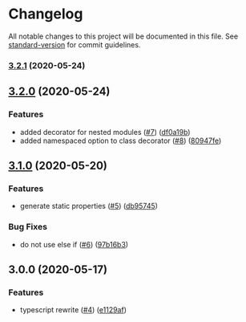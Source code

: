 # Changelog

All notable changes to this project will be documented in this file. See [standard-version](https://github.com/conventional-changelog/standard-version) for commit guidelines.

### [3.2.1](https://github.com/exreplay/vuex-decorators/compare/v3.2.0...v3.2.1) (2020-05-24)

## [3.2.0](https://github.com/exreplay/vuex-decorators/compare/v3.1.0...v3.2.0) (2020-05-24)


### Features

* added decorator for nested modules ([#7](https://github.com/exreplay/vuex-decorators/issues/7)) ([df0a19b](https://github.com/exreplay/vuex-decorators/commit/df0a19b093c1a72d4332bd538b7f0b71e4349b1f))
* added namespaced option to class decorator ([#8](https://github.com/exreplay/vuex-decorators/issues/8)) ([80947fe](https://github.com/exreplay/vuex-decorators/commit/80947fefc2ac30f552fc93a6320d6a05455934b5))

## [3.1.0](https://github.com/exreplay/vuex-decorators/compare/v3.0.0...v3.1.0) (2020-05-20)


### Features

* generate static properties ([#5](https://github.com/exreplay/vuex-decorators/issues/5)) ([db95745](https://github.com/exreplay/vuex-decorators/commit/db957454e19e875d3ca1d2495f736637a27a9c01))


### Bug Fixes

* do not use else if ([#6](https://github.com/exreplay/vuex-decorators/issues/6)) ([97b16b3](https://github.com/exreplay/vuex-decorators/commit/97b16b38f1d9471f4576428d24c639301a2fd3ae))

## 3.0.0 (2020-05-17)


### Features

* typescript rewrite ([#4](https://github.com/exreplay/vuex-decorators/issues/4)) ([e1129af](https://github.com/exreplay/vuex-decorators/commit/e1129af14c338df71b512e4a6f371a61b09d37d4))
